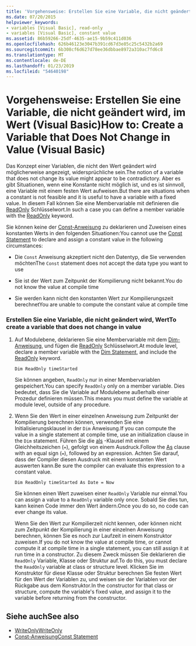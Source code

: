 ```yaml
---
title: 'Vorgehensweise: Erstellen Sie eine Variable, die nicht geändert wird, im Wert (Visual Basic)'
ms.date: 07/20/2015
helpviewer_keywords:
- variables [Visual Basic], read-only
- variables [Visual Basic], constant value
ms.assetid: 86b59266-25df-4635-ae15-9b59c411d036
ms.openlocfilehash: 626b46123e3047b391cd67d3e85c25c5432b2a69
ms.sourcegitcommit: 6b308cf6d627d78ee36dbbae8972a310ac7fd6c8
ms.translationtype: MT
ms.contentlocale: de-DE
ms.lasthandoff: 01/23/2019
ms.locfileid: "54640198"
---
```

# <a name="how-to-create-a-variable-that-does-not-change-in-value-visual-basic"></a><span data-ttu-id="9a3bc-102">Vorgehensweise: Erstellen Sie eine Variable, die nicht geändert wird, im Wert (Visual Basic)</span><span class="sxs-lookup"><span data-stu-id="9a3bc-102">How to: Create a Variable that Does Not Change in Value (Visual Basic)</span></span>
<span data-ttu-id="9a3bc-103">Das Konzept einer Variablen, die nicht den Wert geändert wird möglicherweise angezeigt, widersprüchliche sein.</span><span class="sxs-lookup"><span data-stu-id="9a3bc-103">The notion of a variable that does not change its value might appear to be contradictory.</span></span> <span data-ttu-id="9a3bc-104">Aber es gibt Situationen, wenn eine Konstante nicht möglich ist, und es ist sinnvoll, eine Variable mit einem festen Wert aufweisen.</span><span class="sxs-lookup"><span data-stu-id="9a3bc-104">But there are situations when a constant is not feasible and it is useful to have a variable with a fixed value.</span></span> <span data-ttu-id="9a3bc-105">In diesem Fall können Sie eine Membervariable mit definieren die [ReadOnly](../../../../visual-basic/language-reference/modifiers/readonly.md) Schlüsselwort.</span><span class="sxs-lookup"><span data-stu-id="9a3bc-105">In such a case you can define a member variable with the [ReadOnly](../../../../visual-basic/language-reference/modifiers/readonly.md) keyword.</span></span>  
  
 <span data-ttu-id="9a3bc-106">Sie können keine der [Const-Anweisung](../../../../visual-basic/language-reference/statements/const-statement.md) zu deklarieren und Zuweisen eines konstanten Werts in den folgenden Situationen:</span><span class="sxs-lookup"><span data-stu-id="9a3bc-106">You cannot use the [Const Statement](../../../../visual-basic/language-reference/statements/const-statement.md) to declare and assign a constant value in the following circumstances:</span></span>  
  
-   <span data-ttu-id="9a3bc-107">Die `Const` Anweisung akzeptiert nicht den Datentyp, die Sie verwenden möchten</span><span class="sxs-lookup"><span data-stu-id="9a3bc-107">The `Const` statement does not accept the data type you want to use</span></span>  
  
-   <span data-ttu-id="9a3bc-108">Sie ist der Wert zum Zeitpunkt der Kompilierung nicht bekannt.</span><span class="sxs-lookup"><span data-stu-id="9a3bc-108">You do not know the value at compile time</span></span>  
  
-   <span data-ttu-id="9a3bc-109">Sie werden kann nicht den konstanten Wert zur Kompilierungszeit berechnet</span><span class="sxs-lookup"><span data-stu-id="9a3bc-109">You are unable to compute the constant value at compile time</span></span>  
  
### <a name="to-create-a-variable-that-does-not-change-in-value"></a><span data-ttu-id="9a3bc-110">Erstellen Sie eine Variable, die nicht geändert wird, Wert</span><span class="sxs-lookup"><span data-stu-id="9a3bc-110">To create a variable that does not change in value</span></span>  
  
1.  <span data-ttu-id="9a3bc-111">Auf Modulebene, deklarieren Sie eine Membervariable mit dem [Dim-Anweisung](../../../../visual-basic/language-reference/statements/dim-statement.md), und fügen die [ReadOnly](../../../../visual-basic/language-reference/modifiers/readonly.md) Schlüsselwort.</span><span class="sxs-lookup"><span data-stu-id="9a3bc-111">At module level, declare a member variable with the [Dim Statement](../../../../visual-basic/language-reference/statements/dim-statement.md), and include the [ReadOnly](../../../../visual-basic/language-reference/modifiers/readonly.md) keyword.</span></span>  
  
    ```  
    Dim ReadOnly timeStarted  
    ```  
  
     <span data-ttu-id="9a3bc-112">Sie können angeben, `ReadOnly` nur in einer Membervariablen gespeichert.</span><span class="sxs-lookup"><span data-stu-id="9a3bc-112">You can specify `ReadOnly` only on a member variable.</span></span> <span data-ttu-id="9a3bc-113">Dies bedeutet, dass Sie die Variable auf Modulebene außerhalb einer Prozedur definieren müssen.</span><span class="sxs-lookup"><span data-stu-id="9a3bc-113">This means you must define the variable at module level, outside of any procedure.</span></span>  
  
2.  <span data-ttu-id="9a3bc-114">Wenn Sie den Wert in einer einzelnen Anweisung zum Zeitpunkt der Kompilierung berechnen können, verwenden Sie eine Initialisierungsklausel in der `Dim` Anweisung.</span><span class="sxs-lookup"><span data-stu-id="9a3bc-114">If you can compute the value in a single statement at compile time, use an initialization clause in the `Dim` statement.</span></span> <span data-ttu-id="9a3bc-115">Führen Sie die [als](../../../../visual-basic/language-reference/statements/as-clause.md) -Klausel mit einem Gleichheitszeichen (`=`), gefolgt von einem Ausdruck.</span><span class="sxs-lookup"><span data-stu-id="9a3bc-115">Follow the [As](../../../../visual-basic/language-reference/statements/as-clause.md) clause with an equal sign (`=`), followed by an expression.</span></span> <span data-ttu-id="9a3bc-116">Achten Sie darauf, dass der Compiler diesen Ausdruck mit einem konstanten Wert auswerten kann.</span><span class="sxs-lookup"><span data-stu-id="9a3bc-116">Be sure the compiler can evaluate this expression to a constant value.</span></span>  
  
    ```  
    Dim ReadOnly timeStarted As Date = Now  
    ```  
  
     <span data-ttu-id="9a3bc-117">Sie können einen Wert zuweisen einer `ReadOnly` Variable nur einmal.</span><span class="sxs-lookup"><span data-stu-id="9a3bc-117">You can assign a value to a `ReadOnly` variable only once.</span></span> <span data-ttu-id="9a3bc-118">Sobald Sie dies tun, kann keinen Code immer den Wert ändern.</span><span class="sxs-lookup"><span data-stu-id="9a3bc-118">Once you do so, no code can ever change its value.</span></span>  
  
     <span data-ttu-id="9a3bc-119">Wenn Sie den Wert zur Kompilierzeit nicht kennen, oder können nicht zum Zeitpunkt der Kompilierung in einer einzelnen Anweisung berechnen, können Sie es noch zur Laufzeit in einem Konstruktor zuweisen.</span><span class="sxs-lookup"><span data-stu-id="9a3bc-119">If you do not know the value at compile time, or cannot compute it at compile time in a single statement, you can still assign it at run time in a constructor.</span></span> <span data-ttu-id="9a3bc-120">Zu diesem Zweck müssen Sie deklarieren die `ReadOnly` Variable, Klasse oder Struktur auf.</span><span class="sxs-lookup"><span data-stu-id="9a3bc-120">To do this, you must declare the `ReadOnly` variable at class or structure level.</span></span> <span data-ttu-id="9a3bc-121">Klicken Sie im Konstruktor für diese Klasse oder Struktur berechnen Sie festen Wert für den Wert der Variablen zu, und weisen sie der Variablen vor der Rückgabe aus dem Konstruktor.</span><span class="sxs-lookup"><span data-stu-id="9a3bc-121">In the constructor for that class or structure, compute the variable's fixed value, and assign it to the variable before returning from the constructor.</span></span>  
  
## <a name="see-also"></a><span data-ttu-id="9a3bc-122">Siehe auch</span><span class="sxs-lookup"><span data-stu-id="9a3bc-122">See also</span></span>
- [<span data-ttu-id="9a3bc-123">WriteOnly</span><span class="sxs-lookup"><span data-stu-id="9a3bc-123">WriteOnly</span></span>](../../../../visual-basic/language-reference/modifiers/writeonly.md)
- [<span data-ttu-id="9a3bc-124">Const-Anweisung</span><span class="sxs-lookup"><span data-stu-id="9a3bc-124">Const Statement</span></span>](../../../../visual-basic/language-reference/statements/const-statement.md)
